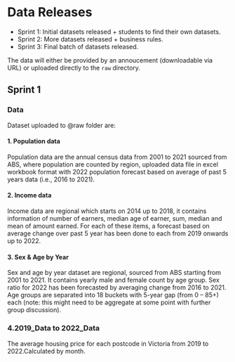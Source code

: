 # Data Releases
- Sprint 1: Initial datasets released + students to find their own datasets.
- Sprint 2: More datasets released + business rules.
- Sprint 3: Final batch of datasets released.

The data will either be provided by an annoucement (downloadable via URL) or uploaded directly to the `raw` directory.


## Sprint 1 

### Data 
Dataset uploaded to @raw folder are: 
#### 1. Population data 
Population data are the annual census data from 2001 to 2021 sourced from ABS, where population are counted by region, uploaded data file in excel workbook format with 2022 population forecast based on average of past 5 years data (i.e., 2016 to 2021).
#### 2. Income data
Income data are regional which starts on 2014 up to 2018, it contains information of number of earners, median age of earner, sum, median and mean of amount earned. For each of these items, a forecast based on average change over past 5 year has been done to each from 2019 onwards up to 2022. 
#### 3. Sex & Age by Year
Sex and age by year dataset are regional, sourced from ABS starting from 2001 to 2021. It contains yearly male and female count by age group. Sex ratio for 2022 has been forecasted by averaging change from 2016 to 2021. Age groups are separated into 18 buckets with 5-year gap (from 0 – 85+) each (note: this might need to be aggregate at some point with further group discussion). 
### 4.2019_Data to 2022_Data
The average housing price for each postcode in Victoria from 2019 to 2022.Calculated by month.

